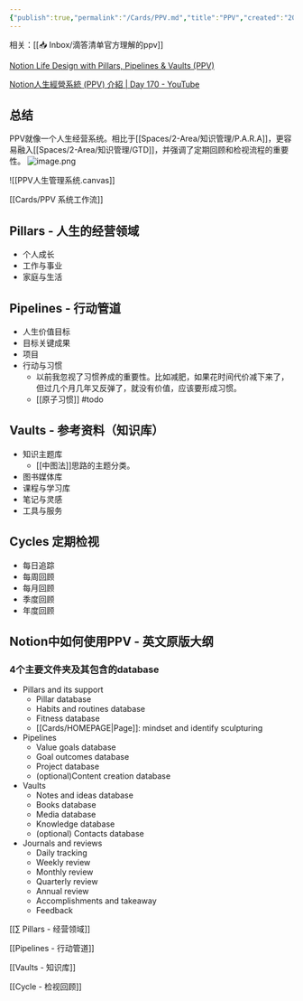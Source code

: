 ```yaml
---
{"publish":true,"permalink":"/Cards/PPV.md","title":"PPV","created":"2022-06-22","modified":"2023-03-19","cssclasses":""}
---
```



相关：[[📥 Inbox/滴答清单官方理解的ppv]]

[Notion Life Design with Pillars, Pipelines & Vaults (PPV)](https://www.yearzero.io/notion-life-design)

[Notion人生經營系統 (PPV) 介紹 | Day 170 - YouTube](https://www.youtube.com/watch?v=2qLrIp1YGUQ)

## 总结

PPV就像一个人生经营系统。相比于[[Spaces/2-Area/知识管理/P.A.R.A]]，更容易融入[[Spaces/2-Area/知识管理/GTD]]，并强调了定期回顾和检视流程的重要性。
![image.png](https://img2.oldwinter.top/202303191834862.png)

![[PPV人生管理系统.canvas]]

[[Cards/PPV 系统工作流]]

## Pillars - 人生的经营领域

- 个人成长
- 工作与事业
- 家庭与生活

## Pipelines - 行动管道



- 人生价值目标
- 目标关键成果
- 项目
- 行动与习惯
	- 以前我忽视了习惯养成的重要性。比如减肥，如果花时间代价减下来了，但过几个月几年又反弹了，就没有价值，应该要形成习惯。
	- [[原子习惯]] #todo 

## Vaults - 参考资料（知识库）



- 知识主题库
	- [[中图法]]思路的主题分类。
- 图书媒体库
- 课程与学习库
- 笔记与灵感
- 工具与服务

## Cycles 定期检视

- 每日追踪
- 每周回顾
- 每月回顾
- 季度回顾
- 年度回顾

## Notion中如何使用PPV - 英文原版大纲

### 4个主要文件夹及其包含的database

- Pillars and its support
	- Pillar database
	- Habits and routines database
	- Fitness database
	- [[Cards/HOMEPAGE\|Page]]: mindset and identify sculpturing
- Pipelines
	- Value goals database
	- Goal outcomes database
	- Project database
	- (optional)Content creation database
- Vaults
	- Notes and ideas database
	- Books database
	- Media database
	- Knowledge database
	- (optional) Contacts database
- Journals and reviews
	- Daily tracking
	- Weekly review
	- Monthly review
	- Quarterly review
	- Annual review
	- Accomplishments and takeaway
	- Feedback

[[∑ Pillars - 经营领域]]

[[Pipelines - 行动管道]]

[[Vaults - 知识库]]

[[Cycle - 检视回顾]]